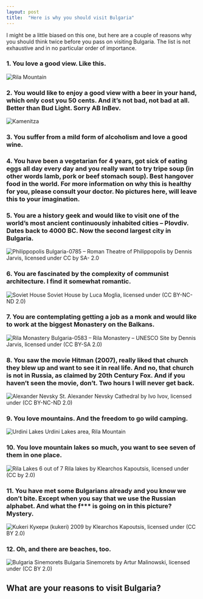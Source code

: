 ```yaml
---
layout: post
title:  "Here is why you should visit Bulgaria"
---
```

I might be a little biased on this one, but here are a couple of reasons why you should think twice before you pass on visiting Bulgaria. The list is not exhaustive and in no particular order of importance.

### 1. You love a good view. Like this.

![Rila Mountain](/assets/images/here-is-why-you-should-visit-bulgaria/rila.jpg)

### 2. You would like to enjoy a good view  with a beer in your hand, which only cost you 50 cents. And it’s not bad, not bad at all. Better than Bud Light. Sorry AB InBev.

![Kamenitza](/assets/images/here-is-why-you-should-visit-bulgaria/kamenitza.jpg)

### 3. You suffer from a mild form of alcoholism and love a good wine.

### 4. You have been a vegetarian for 4 years, got sick of eating eggs all day every day and you really want to try tripe soup (in other words lamb, pork or beef stomach soup). Best hangover food in the world. For more information on why this is healthy for you, please consult your doctor. No pictures here, will leave this to your imagination.

### 5. You are a history geek and would like to visit one of the world’s most ancient continuously inhabited cities – Plovdiv. Dates back to 4000 BC. Now the second largest city in Bulgaria.

![Philippopolis](/assets/images/here-is-why-you-should-visit-bulgaria/philippopolis.jpg)
Bulgaria-0785 – Roman Theatre of Philippopolis by Dennis Jarvis, licensed under CC by SA- 2.0

### 6. You are fascinated by the complexity of communist architecture. I find it somewhat romantic.

![Soviet House](/assets/images/here-is-why-you-should-visit-bulgaria/soviet_house.jpg)
Soviet House by Luca Moglia, licensed under (CC BY-NC-ND 2.0)

### 7. You are contemplating getting a job as a monk and would like to work at the biggest Monastery on the Balkans.

![Rila Monastery](/assets/images/here-is-why-you-should-visit-bulgaria/monastery.jpg)
Bulgaria-0583 – Rila Monastery – UNESCO Site by Dennis Jarvis, licensed under (CC BY-SA 2.0)

### 8. You saw the movie Hitman (2007), really liked that church they blew up and want to see it in real life. And no, that church is not in Russia, as claimed by 20th Century Fox. And if you haven’t seen the movie, don’t. Two hours I will never get back.

![Alexander Nevsky](/assets/images/here-is-why-you-should-visit-bulgaria/nevsky.jpg)
St. Alexander Nevsky Cathedral by Ivo Ivov, licensed under (CC BY-NC-ND 2.0)

### 9. You love mountains. And the freedom to go wild camping.

![Urdini Lakes](/assets/images/here-is-why-you-should-visit-bulgaria/urdini.jpg)
Urdini Lakes area, Rila Mountain

### 10. You love mountain lakes so much, you want to see seven of them in one place.

![Rila Lakes](/assets/images/here-is-why-you-should-visit-bulgaria/lakes.jpg)
6 out of 7 Rila lakes by Klearchos Kapoutsis, licensed under (CC by 2.0)

### 11. You have met some Bulgarians already and you know we don’t bite. Except when you say that we use the Russian alphabet. And what the f*** is going on in this picture? Mystery.

![Kukeri](/assets/images/here-is-why-you-should-visit-bulgaria/kukeri.jpg)
Кукери (kukeri) 2009 by Klearchos Kapoutsis, licensed under (CC BY 2.0)

### 12. Oh, and there are beaches, too.

![Bulgaria Sinemorets](/assets/images/here-is-why-you-should-visit-bulgaria/beach.jpg)
Bulgaria Sinemorets by Artur Malinowski, licensed under (CC BY 2.0)

## What are your reasons to visit Bulgaria?
